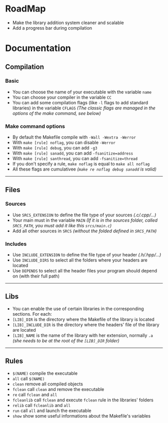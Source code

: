 # RoadMap
- Make the library addition system cleaner and scalable
- Add a progress bar during compilation
# Documentation
## Compilation
### Basic
- You can choose the name of your executable with the variable `name` 
- You can choose your compiler in the variable `CC`
- You can add some compilation flags (like `-l` flags to add standard libraries) in the variable `CFLAGS` _(The classic flags are managed in the options of the make command, see below)_
### Make command options
- By default the Makefile compile with `-Wall -Wextra -Werror`
- With `make [rule] noflag`, you can disable `-Werror`
- With `make [rule] debug`, you can add `-g3`
- With `make [rule] sanadd`, you can add `-fsanitize=address`
- With `make [rule] santhread`, you can add `-fsanitize=thread`
- If you don't specify a rule, `make noflag` is equal to `make all noflag`
- All these flags are cumulativee _(`make re noflag debug sanadd` is valid)_
---
## Files
### Sources
- Use `SRCS_EXTENSION` to define the file type of your sources _(.c/.cpp/...)_
- Your main must in the variable `MAIN` _(If it is in the sources folder, called `SRCS_PATH`, you must add it like this `srcs/main.c`)_
- Add all other sources in `SRCS` _(without the folded defined in `SRCS_PATH`)_
### Includes
- Use `INCLUDE_EXTENSION` to define the file type of your header _(.h/.hpp/...)_
- Use `INCLUDE_DIRS` to select all the folders where your headers are located
- Use `DEPENDS` to select all the header files your program should depend on (with their full path)
---
## Libs
- You can enable the use of certain libraries in the corresponding sections. For each:
- `[LIB]_DIR` is the directory where the Makefile of the library is located
- `[LIB]_INCLUDE_DIR` is the directory where the headers' file of the library are located
- `[LIB]_NAME` is the name of the library with her extension, normally `.a` _(she needs to be at the root of the `[LIB]_DIR` folder)_
---
## Rules
- `$(NAME)` compile the executable
- `all` call `$(NAME)`
- `clean` remove all compiled objects
- `fclean` call `clean` and remove the executable
- `re` call `fclean` and `all`
- `fcleanlib` call `fclean` and execute `fclean` rule in the libraries' folders
- `relib` call `fcleanlib` and `all`
- `run` call `all` and launch the executable
- `show` show some useful informations about the Makefile's variables
